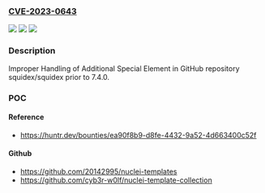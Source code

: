 ### [CVE-2023-0643](https://cve.mitre.org/cgi-bin/cvename.cgi?name=CVE-2023-0643)
![](https://img.shields.io/static/v1?label=Product&message=squidex%2Fsquidex&color=blue)
![](https://img.shields.io/static/v1?label=Version&message=%3C%207.4.0%20&color=brighgreen)
![](https://img.shields.io/static/v1?label=Vulnerability&message=CWE-167%20Improper%20Handling%20of%20Additional%20Special%20Element&color=brighgreen)

### Description

Improper Handling of Additional Special Element in GitHub repository squidex/squidex prior to 7.4.0.

### POC

#### Reference
- https://huntr.dev/bounties/ea90f8b9-d8fe-4432-9a52-4d663400c52f

#### Github
- https://github.com/20142995/nuclei-templates
- https://github.com/cyb3r-w0lf/nuclei-template-collection

